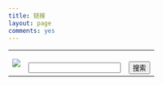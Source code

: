 ```yaml
---
title: 链接
layout: page
comments: yes
---
```


<center>
<form id="bdfm" target="_blank" name="bdfm" method="get" action="http://www.baidu.com/s">
    <table>
       <tr>
            <td>
                 <a href="http://www.baidu.com">
                 <img src="/favicon.ico"/>
                 </a>
            </td>
            <td><br/><input type="text" id="search1" name="word"/></td>
            <td><br/><input type="submit" value="搜索" /></td>
         </tr>
    </table>
</form>
</center>
